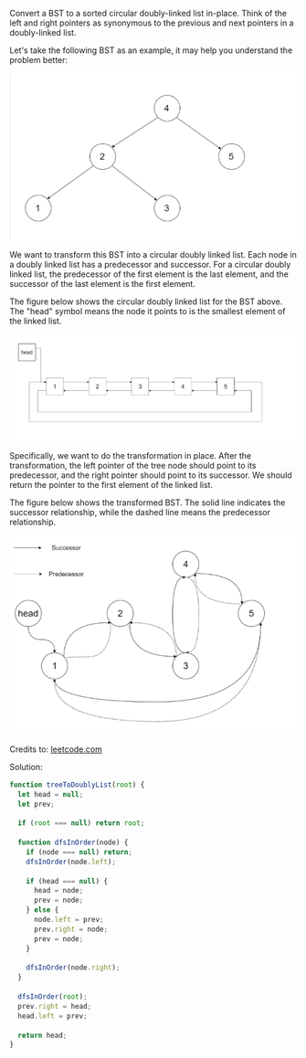 Convert a BST to a sorted circular doubly-linked list in-place. Think of the left and right pointers as synonymous to the previous and next pointers in a doubly-linked list.

Let's take the following BST as an example, it may help you understand the problem better:

![](tree-to-doubly-list1.png)

We want to transform this BST into a circular doubly linked list. Each node in a doubly linked list has a predecessor and successor. For a circular doubly linked list, the predecessor of the first element is the last element, and the successor of the last element is the first element.

The figure below shows the circular doubly linked list for the BST above. The "head" symbol means the node it points to is the smallest element of the linked list.

![](tree-to-doubly-list2.png)

Specifically, we want to do the transformation in place. After the transformation, the left pointer of the tree node should point to its predecessor, and the right pointer should point to its successor. We should return the pointer to the first element of the linked list.

The figure below shows the transformed BST. The solid line indicates the successor relationship, while the dashed line means the predecessor relationship.

![](tree-to-doubly-list3.png)

Credits to: [leetcode.com](https://leetcode.com/problems/convert-binary-search-tree-to-sorted-doubly-linked-list/description/)

Solution:

```js
function treeToDoublyList(root) {
  let head = null;
  let prev;

  if (root === null) return root;

  function dfsInOrder(node) {
    if (node === null) return;
    dfsInOrder(node.left);

    if (head === null) {
      head = node;
      prev = node;
    } else {
      node.left = prev;
      prev.right = node;
      prev = node;
    }

    dfsInOrder(node.right);
  }

  dfsInOrder(root);
  prev.right = head;
  head.left = prev;

  return head;
}
```
